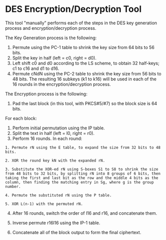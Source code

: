 # DES Encryption/Decryption Tool

This tool "manually" performs each of the steps in the DES key generation process and encryption/decryption process.

The Key Generation process is the following:
1. Permute using the PC-1 table to shrink the key size from 64 bits to 56 bits.
2. Split the key in half (left = c0, right = d0).
3. Left shift c0 and d0 according to the LS scheme, to obtain 32 half-keys; c1 to c16 and d1 to d16.
4. Permute cNdN using the PC-2 table to shrink the key size from 56 bits to 48 bits.
The resulting 16 subkeys (k1 to k16) will be used in each of the 16 rounds in the encryption/decryption process.


The Encryption process is the following:
1. Pad the last block (in this tool, with PKCS#5/#7) so the block size is 64 bits.

For each block:
  1. Perform initial permutation using the IP table.
  2. Split the text in half (left = l0, right = r0).
  3. Perform 16 rounds.
  In each round:
  
    1. Permute rN using the E table, to expand the size from 32 bits to 48 bits.
    
    2. XOR the round key kN with the expanded rN.
    
    3. Substitute the XOR-ed rN using S-boxes S1 to S8 to shrink the size from 48 bits to 32 bits, by splitting rN into 8 groups of 6 bits, then taking the first and last bit as the row and the middle 4 bits as the column, then finding the matching entry in Sg, where g is the group number. 
    
    4. Permute the substituted rN using the P table.
    
    5. XOR L(n-1) with the permuted rN.
  4. After 16 rounds, switch the order of l16 and r16, and concatenate them.
  5. Inverse permute r16l16 using the IP-1 table.
  
2. Concatenate all of the block output to form the final ciphertext.
